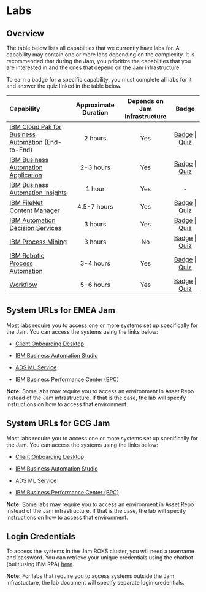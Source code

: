 # Labs

## Overview

The table below lists all capabilties that we currently have labs for. A capability may contain one or more labs depending on the complexity. It is recommended that during the Jam, you prioritize the capabilties that you are interested in and the ones that depend on the Jam infrastructure.

To earn a badge for a specific capability, you must complete all labs for it and answer the quiz linked in the table below.

| Capability                                                   | Approximate Duration | Depends on <br />Jam Infrastructure |                            Badge                             |
| :----------------------------------------------------------- | :------------------: | :---------------------------------: | :----------------------------------------------------------: |
| [IBM Cloud Pak for Business Automation](https://github.com/IBM/cp4ba-labs/tree/main/IBM%20Cloud%20Pak%20for%20Business%20Automation%20(End-to-End)) (End-to-End) |       2 hours        |                 Yes                 | [Badge](https://www.credly.com/org/ibm/badge/ibm-cloud-pak-for-business-automation-tech-jam) \| [Quiz](https://learn.ibm.com/course/view.php?id=9353) |
| [IBM Business Automation Application](https://github.com/IBM/cp4ba-labs/tree/main/Business%20Automation%20Application) |      2-3 hours       |                 Yes                 | [Badge](https://www.credly.com/org/ibm/badge/ibm-business-automation-application-tech-jam) \| [Quiz](https://learn.ibm.com/course/view.php?id=9357) |
| [IBM Business Automation Insights](https://github.com/IBM/cp4ba-labs/tree/main/Business%20Automation%20Insights) |        1 hour        |                 Yes                 |                              -                               |
| [IBM FileNet Content Manager](https://github.com/IBM/cp4ba-labs/tree/main/Content) |      4.5-7 hours       |                Yes                  | [Badge](https://www.credly.com/org/ibm/badge/ibm-filenet-content-manager-tech-jam) \| [Quiz](https://learn.ibm.com/course/view.php?id=9358) |
| [IBM Automation Decision Services](https://github.com/IBM/cp4ba-labs/tree/main/Decisions) |       3 hours        |                 Yes                 | [Badge](https://www.credly.com/org/ibm/badge/ibm-automation-decision-services-tech-jam) \| [Quiz](https://learn.ibm.com/course/view.php?id=9416) |
| [IBM Process Mining](https://github.com/IBM/cp4ba-labs/tree/main/Process%20Mining) |       3 hours        |                 No                  | [Badge](https://www.credly.com/org/ibm/badge/ibm-process-mining-tech-jam) \| [Quiz](https://learn.ibm.com/course/view.php?id=9355) |
| [IBM Robotic Process Automation](https://github.com/IBM/cp4ba-labs/tree/main/Robotic%20Process%20Automation) |      3-4 hours       |                 Yes                 | [Badge](https://www.credly.com/org/ibm/badge/ibm-robotic-process-automation-tech-jam) \| [Quiz](https://learn.ibm.com/course/view.php?id=9356) |
| [Workflow](https://github.com/IBM/cp4ba-labs/tree/main/Workflow) |      5-6 hours       |                 Yes                 | [Badge](https://www.credly.com/org/ibm/badge/ibm-business-automation-workflow-tech-jam) \| [Quiz](https://learn.ibm.com/course/view.php?id=9354) |

## System URLs for EMEA Jam

Most labs require you to access one or more systems set up specifically for the Jam. You can  access the systems using the links below:

- [Client Onboarding Desktop](https://navigator-ibm-cp4ba.tech-jam-emea2-464887bc828751e1b00625ca9211fbca-0000.eu-de.containers.appdomain.cloud/navigator?desktop=ClientOnboarding)

- [IBM Business Automation Studio](https://bas-ibm-cp4ba.tech-jam-emea2-464887bc828751e1b00625ca9211fbca-0000.eu-de.containers.appdomain.cloud/BAStudio)

- [ADS ML Service](http://ads-ml-service-service-ibm-ads-ml-service.tech-jam-emea2-464887bc828751e1b00625ca9211fbca-0000.eu-de.containers.appdomain.cloud)

- [IBM Business Performance Center (BPC)](https://business-performance-center.bai.ibm-cp4ba.tech-jam-emea2-464887bc828751e1b00625ca9211fbca-0000.eu-de.containers.appdomain.cloud)

**Note:** Some labs may require you to access an environment in Asset Repo instead of the Jam infrastructure. If that is the case, the lab will specify instructions on how to access that environment.

## System URLs for GCG Jam

Most labs require you to access one or more systems set up specifically for the Jam. You can  access the systems using the links below:

- [Client Onboarding Desktop](https://navigator-ibm-cp4ba.tech-jam-gcg-464887bc828751e1b00625ca9211fbca-0000.seo01.containers.appdomain.cloud/navigator?desktop=ClientOnboarding)

- [IBM Business Automation Studio](https://bas-ibm-cp4ba.tech-jam-gcg-464887bc828751e1b00625ca9211fbca-0000.seo01.containers.appdomain.cloud/BAStudio)

- [ADS ML Service](http://ads-ml-service-service-ibm-ads-ml-service.tech-jam-gcg-464887bc828751e1b00625ca9211fbca-0000.seo01.containers.appdomain.cloud)

- [IBM Business Performance Center (BPC)](https://business-performance-center.bai.ibm-cp4ba.tech-jam-gcg-464887bc828751e1b00625ca9211fbca-0000.seo01.containers.appdomain.cloud)

**Note:** Some labs may require you to access an environment in Asset Repo instead of the Jam infrastructure. If that is the case, the lab will specify instructions on how to access that environment.

## Login Credentials

To access the systems in the Jam ROKS cluster, you will need a username and password. You can retrieve your unique credentials using the chatbot (built using IBM RPA) [here](http://159.122.122.170/UserManagement/).

**Note:** For labs that require you to access systems outside the Jam infrastucture, the lab document will specify separate login credentials.

